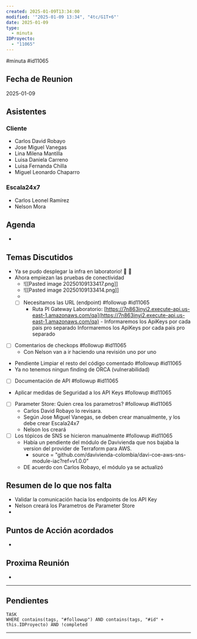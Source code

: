 ```yaml
---
created: 2025-01-09T13:34:00
modified: '"2025-01-09 13:34", "4tc/G1T+6"'
date: 2025-01-09
type:
  - minuta
IDProyecto:
  - "11065"
---
```


#minuta 
#id11065
## Fecha de Reunion
2025-01-09

## Asistentes

### Cliente
* Carlos David Robayo
* Jose Miguel Vanegas
* Lina Milena Mantilla
* Luisa Daniela Carreno
* Luisa Fernanda Chilla
* Miguel Leonardo Chaparro
### Escala24x7
- Carlos Leonel Ramírez
-  Nelson Mora

## Agenda
* 
## Temas Discutidos
* Ya se pudo desplegar la infra en laboratorio! 🥳 🎉
* Ahora empiezan las pruebas de conectividad
	* ![[Pasted image 20250109133417.png]]
	* ![[Pasted image 20250109133414.png]]
	* 
	* [ ] Necesitamos las URL (endpoint) #followup #id11065
		* Ruta PI Gateway Laboratorio: [https://7n863inyi2.execute-api.us-east-1.amazonaws.com/qa](https://7n863inyi2.execute-api.us-east-1.amazonaws.com/qa)  - Informaremos los ApiKeys por cada pais pro separado
Informaremos los ApiKeys por cada pais pro separado
* [ ] Comentarios de checkops #followup #id11065 
	* Con Nelson van a ir haciendo una revisión uno por uno
* Pendiente Limpiar el resto del código comentado #followup #id11065
* Ya no tenemos ningun finding de ORCA (vulnerabilidad)
* [ ] Documentación de API  #followup #id11065
* Aplicar medidas de Seguridad a los API Keys #followup #id11065
* [ ] Parameter Store:  Quien crea los parametros?  #followup #id11065
	* Carlos David Robayo lo revisara.
	* Según Jose Miguel Vanegas, se deben crear manualmente, y los debe crear Escala24x7
	* Nelson los creará
* [ ] Los tópicos de SNS se hicieron manualmente #followup #id11065
	* Había un pendiente del módulo de Davivienda que nos bajaba la version del provider de Terraform para AWS.
		* source = "github.com/davivienda-colombia/davi-coe-aws-sns-module-iac?ref=v1.0.0"
	* DE acuerdo con Carlos Robayo, el módulo ya se actualizó


## Resumen de lo que nos falta
- Validar la comunicación hacia los endpoints de los API Key
- Nelson creará los Parametros de Parameter Store
- 
## Puntos de Acción acordados
- 

## Proxima Reunión
*   

--- 
## Pendientes

```dataview
TASK
WHERE contains(tags, "#followup") AND contains(tags, "#id" + this.IDProyecto) AND !completed
```

---
